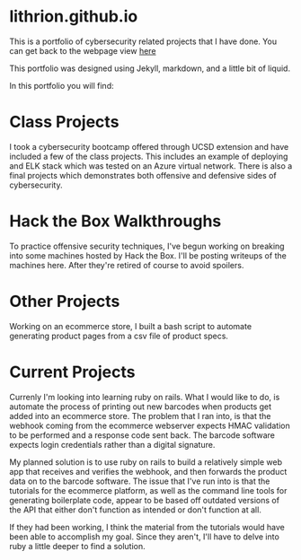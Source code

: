 # lithrion.github.io

This is a portfolio of cybersecurity related projects that I have done. You can get back to the webpage view [here](https://lithrion.github.io)

This portfolio was designed using Jekyll, markdown, and a little bit of liquid.

In this portfolio you will find:

# Class Projects
I took a cybersecurity bootcamp offered through UCSD extension and have included a few of the class projects. This includes an example of deploying and ELK stack which was tested on an Azure virtual network. There is also a final projects which demonstrates both offensive and defensive sides of cybersecurity.

# Hack the Box Walkthroughs
To practice offensive security techniques, I've begun working on breaking into some machines hosted by Hack the Box. I'll be posting writeups of the machines here. After they're retired of course to avoid spoilers.

# Other Projects
Working on an ecommerce store, I built a bash script to automate generating product pages from a csv file of product specs.

# Current Projects
Currenly I'm looking into learning ruby on rails. What I would like to do, is automate the process of printing out new barcodes when products get added into an ecommerce store. The problem that I ran into, is that the webhook coming from the ecommerce webserver expects HMAC validation to be performed and a response code sent back. The barcode software expects login credentials rather than a digital signature.

My planned solution is to use ruby on rails to build a relatively simple web app that receives and verifies the webhook, and then forwards the product data on to the barcode software. The issue that I've run into is that the tutorials for the ecommerce platform, as well as the command line tools for generating boilerplate code, appear to be based off outdated versions of the API that either don't function as intended or don't function at all.

If they had been working, I think the material from the tutorials would have been able to accomplish my goal. Since they aren't, I'll have to delve into ruby a little deeper to find a solution.
